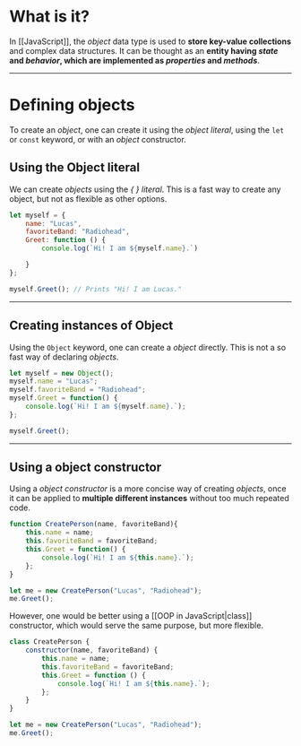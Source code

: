 # What is it?

In [[JavaScript]], the *object* data type is used to **store key-value collections** and complex data structures. It can be thought as an **entity having *state* and *behavior*, which are implemented as *properties* and *methods***.
___
# Defining objects

To create an *object*, one can create it using the *object literal*, using the `let` or `const` keyword, or with an *object* constructor.

## Using the Object literal

We can create *objects* using the *{ } literal*. This is a fast way to create any object, but not as flexible as other options.

```javascript
let myself = {
	name: "Lucas",
	favoriteBand: "Radiohead",
	Greet: function () {
		console.log(`Hi! I am ${myself.name}.`)

	}
};

myself.Greet(); // Prints "Hi! I am Lucas."
```
___
## Creating instances of Object

Using the `Object` keyword, one can create a *object* directly. This is not a so fast way of declaring *objects*.

```javascript
let myself = new Object();
myself.name = "Lucas";
myself.favoriteBand = "Radiohead";
myself.Greet = function() {
	console.log(`Hi! I am ${myself.name}.`);
};

myself.Greet();
```
___
## Using a object constructor

Using a *object constructor* is a more concise way of creating *objects*, once it can be applied to **multiple different instances** without too much repeated code.

```javascript
function CreatePerson(name, favoriteBand){
	this.name = name;
	this.favoriteBand = favoriteBand;
	this.Greet = function() {
		console.log(`Hi! I am ${this.name}.`);
	};
}

let me = new CreatePerson("Lucas", "Radiohead");
me.Greet();
```

However, one would be better using a [[OOP in JavaScript|class]] constructor, which would serve the same purpose, but more flexible.

```javascript
class CreatePerson {
	constructor(name, favoriteBand) {
		this.name = name;
		this.favoriteBand = favoriteBand;
		this.Greet = function () {
			console.log(`Hi! I am ${this.name}.`);
		};
	}
}

let me = new CreatePerson("Lucas", "Radiohead");
me.Greet();
```
